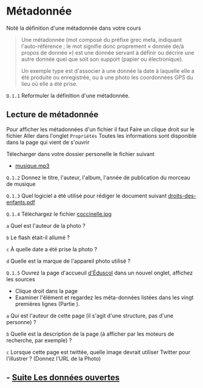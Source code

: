 # Métadonnée

Noté la définition d'une métadonnée dans votre cours 

> Une métadonnée (mot composé du préfixe grec meta, indiquant l'auto-référence ; le mot signifie donc proprement « donnée de/à propos de donnée ») est une donnée servant à définir ou décrire une autre donnée quel que soit son support (papier ou électronique).
>
>Un exemple type est d'associer à une donnée la date à laquelle elle a été produite ou enregistrée, ou à une photo les coordonnées GPS du lieu où elle a été prise.


`Q.1.1` Reformuler la définition d'une métadonnée.

## Lecture de métadonnée 

Pour afficher les métadonnées d'un fichier il faut
Faire un clique droit sur le fichier 
Aller dans l'onglet `Propriétés`
Toutes les informations sont disponible dans la page qui vient de s'ouvrir

Télecharger dans votre dossier personelle le fichier suivant 
- [musique.mp3](./musique.mp3)

`Q.1.2` Donnez le titre, l'auteur, l'album, l'année de publication du morceau de musique

`Q.1.3` Quel logiciel a été utilisé pour rédiger le document suivant [ droits-des-enfants.pdf](./droits-des-enfants.pdf)

`Q.1.4` Téléchargez le fichier [coccinelle.jpg](./coccinelle.jpg)

`a` Quel est l'auteur de la photo ?

`b` Le flash était-il allumé ?

`c` À quelle date a été prise la photo ?

`d` Quelle est la marque de l'appareil photo utilisé ?

`Q.1.5` Ouvrez la page d'accueuil [d'Éduscol](https://eduscol.education.fr/)  dans un nouvel onglet, affichez les sources 
- Clique droit dans la page 
- Examiner l'élément
et regardez les méta-données listées dans les vingt premières lignes (Partie <head></head>).

`a` Qui est l'auteur de cette page (il s'agit d'une structure, pas d'une personne) ?

`b` Quelle est la description de la page (à afficher par les moteurs de recherche, par exemple) ?

`c` Lorsque cette page est twittée, quelle image devrait utiliser Twitter pour l'illustrer ? (Donnez l'URL de la Photo)

## - [Suite Les données ouvertes ](./DONNEES_OUVERTE.md)
